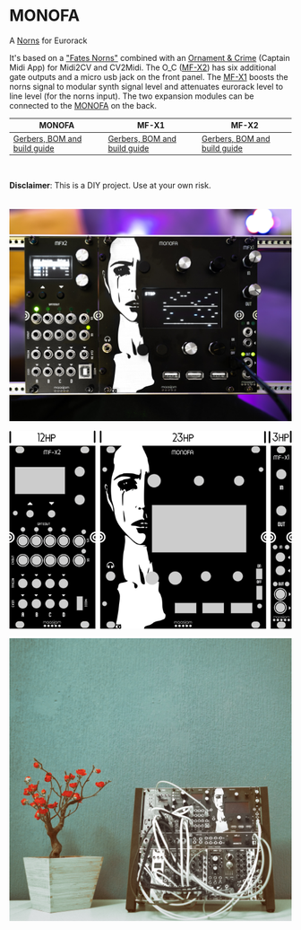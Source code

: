 # MONOFA
A [Norns](https://monome.org/norns/) for Eurorack

It's based on a ["Fates Norns"](https://github.com/okyeron/fates) combined with an [Ornament & Crime](https://github.com/mxmxmx/O_C) (Captain Midi App) for Midi2CV and CV2Midi. The O_C ([MF-X2](MF-X2/)) has six additional gate outputs and a micro usb jack on the front panel. The [MF-X1](MF-X1/) boosts the norns signal to modular synth signal level and attenuates eurorack level to line level (for the norns input). The two expansion modules can be connected to the [MONOFA](MONOFA/) on the back.

|MONOFA|MF-X1|MF-X2|
|----------|----------|----------|
|[Gerbers, BOM and build guide](MONOFA/)|[Gerbers, BOM and build guide](MF-X1/)|[Gerbers, BOM and build guide](MF-X2/)|

<br />

**Disclaimer**: This is a DIY project. Use at your own risk.<br />
<br /><br />
![maasijam monofa](images/monofa_maasijam.jpg)

![maasijam monofa hp](images/HPs.png)

![maasijam monofa](images/maasijam_monofa.jpg)

